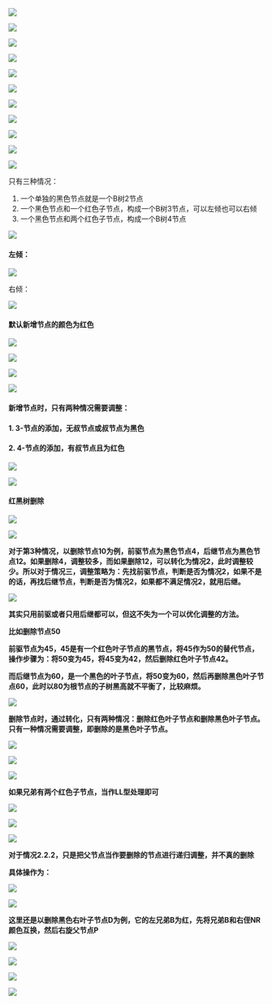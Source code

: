 ![](image/1.png)

![](image/2.png)

![](image/3.png)

![](image/4.png)

![](image/5.png)

![](image/6.png)

![](image/7.png)

![](image/8.png)



![](image/9.png)

 

![](image/10.png)

![](image/11.png)

只有三种情况：

1. 一个单独的黑色节点就是一个B树2节点
2. 一个黑色节点和一个红色子节点，构成一个B树3节点，可以左倾也可以右倾
3. 一个黑色节点和两个红色子节点，构成一个B树4节点

![](image/12.png)

#### 左倾：

![](image/13.png)

右倾：



![](image/15.png)



#### 默认新增节点的颜色为红色

![](image/16.png)

![](image/17.png)

![](image/18.png)

![](image/19.png)

#### 新增节点时，只有两种情况需要调整：

#### 1.  3-节点的添加，无叔节点或叔节点为黑色

#### 2.  4-节点的添加，有叔节点且为红色

![](image/20.png)

![](image/21.png)

#### 红黑树删除

![](image/22.png)

![](image/23.png)

​		**对于第3种情况，以删除节点10为例，前驱节点为黑色节点4，后继节点为黑色节点12。如果删除4，调整较多，而如果删除12，可以转化为情况2，此时调整较少。所以对于情况三，调整策略为：先找前驱节点，判断是否为情况2，如果不是的话，再找后继节点，判断是否为情况2，如果都不满足情况2，就用后继。**

![](image/24.png)

**其实只用前驱或者只用后继都可以，但这不失为一个可以优化调整的方法。**

**比如删除节点50**

**前驱节点为45，45是有一个红色叶子节点的黑节点，将45作为50的替代节点，操作步骤为：将50变为45，将45变为42，然后删除红色叶子节点42。**

**而后继节点为60，是一个黑色的叶子节点，将50变为60，然后再删除黑色叶子节点60，此时以80为根节点的子树黑高就不平衡了，比较麻烦。**

![](image/25.png)

**删除节点时，通过转化，只有两种情况：删除红色叶子节点和删除黑色叶子节点。只有一种情况需要调整，即删除的是黑色叶子节点。**

![](image/26.png)

![](image/27.png)

![](image/28.png)

**如果兄弟有两个红色子节点，当作LL型处理即可**

![](image/29.png)

![](image/30.png)

![](image/31.png)

**对于情况2.2.2，只是把父节点当作要删除的节点进行递归调整，并不真的删除**

**具体操作为：**

![](image/32.png)

![](image/33.png)

**这里还是以删除黑色右叶子节点D为例，它的左兄弟B为红，先将兄弟B和右侄NR颜色互换，然后右旋父节点P**

![](image/34.png)

![](image/35.png)

![](image/36.png)

![](image/37.png)
